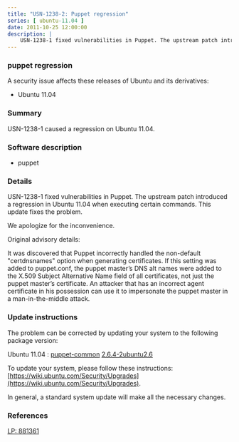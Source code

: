 ```yaml
---
title: "USN-1238-2: Puppet regression"
series: [ ubuntu-11.04 ]
date: 2011-10-25 12:00:00
description: |
    USN-1238-1 fixed vulnerabilities in Puppet. The upstream patch introduced a regression in Ubuntu 11.04 when executing certain commands. This update fixes the problem.
--- 
```

 
### puppet regression

A security issue affects these releases of Ubuntu and its derivatives:

* Ubuntu 11.04

### Summary

USN-1238-1 caused a regression on Ubuntu 11.04. 

### Software description

* puppet 

### Details

USN-1238-1 fixed vulnerabilities in Puppet. The upstream patch introduced a regression in Ubuntu 11.04 when executing certain commands. This update fixes the problem.

We apologize for the inconvenience.

Original advisory details:

 It was discovered that Puppet incorrectly handled the non-default &quot;certdnsnames&quot; option when generating certificates. If this setting was added to puppet.conf, the puppet master’s DNS alt names were added to the X.509 Subject Alternative Name field of all certificates, not just the puppet master’s certificate. An attacker that has an incorrect agent certificate in his possession can use it to impersonate the puppet master in a man-in-the-middle attack. 

### Update instructions

The problem can be corrected by updating your system to the following package version:

Ubuntu 11.04
 : [puppet-common](https://launchpad.net/ubuntu/+source/puppet) <span> [2.6.4-2ubuntu2.6](https://launchpad.net/ubuntu/+source/puppet/2.6.4-2ubuntu2.6) </span> 

To update your system, please follow these instructions: [https://wiki.ubuntu.com/Security/Upgrades](https://wiki.ubuntu.com/Security/Upgrades).

In general, a standard system update will make all the necessary changes. 

### References

 [LP: 881361](https://launchpad.net/bugs/881361)
 
